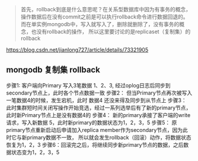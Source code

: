 > 首先，rollback到底是什么意思呢？在关系型数据库中因为有事务的概念，
操作数据后在没有commit之前是可以执行rollback命令进行数据回退的。
而在单实例mongodb中，写入就写入了，删除就删除了，没有事务的概念，也没有rollback的操作，
所以这里要讨论的是replicaset（复制集）的rollback

https://blog.csdn.net/jianlong727/article/details/73321905

## mongodb 复制集 rollback
步骤1:  客户端向Primary 写入3笔数据 1、2、3, 经过oplog日志后同步到secondary节点上，此时各个节点数据一致
步骤2： 但当Primary节点再次被写入一笔数据4的时候，发生宕机，此时 数据4 还没来得及同步到从节点上
步骤3： 此时集群短时间关闭写操作开始竞选，经过一系列选举后有了新的primary节点，此时新Primary节点上是没有数据4的
步骤4： 新的primary承接了客户端的write请求，写入新数据 5，此时新primary的数据状态为1，2，3，5
步骤5： 原primary节点重新启动后申请加入replica member作为secondary节点，因为此时它与新primary数据不一致，
          所以就会发生rollback（回滚）动作，将数据状态恢复为1，2，3
步骤6：回滚完之后，将继续同步新primary节点的数据，之后数据状态变为1，2，3，5